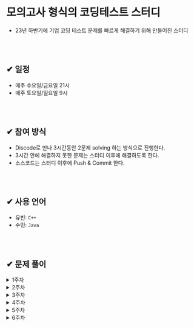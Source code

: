 # 모의고사 형식의 코딩테스트 스터디
- 23년 하반기에 기업 코딩 테스트 문제를 빠르게 해결하기 위해 만들어진 스터디

</br>
</br>

## ✔ 일정
- 매주 수요일/금요일 21시
- 매주 토요일/일요일 9시

</br>
</br>

## ✔ 참여 방식
- Discode로 만나 3시간동안 2문제 solving 하는 방식으로 진행한다.
- 3시간 안에 해결하지 못한 문제는 스터디 이후에 해결하도록 한다.
- 소스코드는 스터디 이후에 Push & Commit 한다.

</br>
</br>

## ✔ 사용 언어
- 유빈: `C++` 
- 수민: `Java`


</br>
</br>


## ✔ 문제 풀이
  <details>
  <summary>1주차</summary>
  <div markdown="1">

  ### 23.07.07 금요일
  
  | 순번 | 문제집    | 유빈 | 수민 |
  | :--: | :-----------:  | :-----:  | :-----:  | 
  | 00 | [백준 17070_파이프 옮기기1](https://www.acmicpc.net/problem/17070)  | ✔ | ✔ |
  | 01 | [백준 17406_배열_돌리기 4](https://www.acmicpc.net/problem/17406)  | ✔ | ✔ |

  ### 23.07.08 토요일
  
  | 순번 | 문제집    | 유빈 | 수민 |
  | :--: | :-----------:  | :-----:  | :-----:  | 
  | 00 | [백준 20165_인내의도미노장인호석](https://www.acmicpc.net/problem/20165)  | ✔ | ✔ |
  | 01 | [백준 21609_상어중학교](https://www.acmicpc.net/problem/21609)  | ✔ | ✔ | 


  ### 23.07.09 일요일
  
  | 순번 | 문제집    | 유빈 | 수민 |
  | :--: | :-----------:  | :-----:  | :-----:  | 
  | 00 | [백준 16197_두동전](https://www.acmicpc.net/problem/16197)   | ✔ | ✔ |
  | 01 | [벡준 3190_뱀](https://www.acmicpc.net/problem/3190)  | ✔ | ✔ | 


  </div>
  </details>

   <details>
  <summary>2주차</summary>
  <div markdown="1">

  ### 23.07.12 수요일
  
  | 순번 | 문제집    | 유빈 | 수민 |
  | :--: | :-----------:  | :-----:  | :-----:  | 
  | 00 | [백준 14502_연구소](https://www.acmicpc.net/problem/14502)  | ✔ | ✔ |
  | 01 | [벡준 2638_치즈](https://www.acmicpc.net/problem/2638)  | ✔ | ✔ |

  ### 23.07.14 금요일
  
  | 순번 | 문제집    | 유빈 | 수민 |
  | :--: | :-----------:  | :-----:  | :-----:  | 
  | 00 | [백준 17135_캐슬 디펜스](https://www.acmicpc.net/problem/17135)  | ✔ | ✔ |
  | 01 | [SWEA 벽돌깨기](https://swexpertacademy.com/main/code/problem/problemDetail.do?contestProbId=AWXRQm6qfL0DFAUo)  |  | ✔ | 

  ### 23.07.15 토요일
  
  | 순번 | 문제집    | 유빈 | 수민 |
  | :--: | :-----------:  | :-----:  | :-----:  | 
  | 00 | [백준 1956_운동](https://www.acmicpc.net/problem/1956)  | ✔ | ✔ |
  | 01 | [SWEA 수영장](https://swexpertacademy.com/main/code/problem/problemDetail.do?contestProbId=AV5PpFQaAQMDFAUq)  | ✔ |  | 

  ### 23.07.16 일요일
  
  | 순번 | 문제집    | 유빈 | 수민 |
  | :--: | :-----------:  | :-----:  | :-----:  | 
  | 00 | [백준 5427_불](https://www.acmicpc.net/problem/5427)  | ✔ | ✔ |
  | 01 | [백준 2573_빙산](https://www.acmicpc.net/problem/2573)  | ✔ | ✔ | 

   </div>
  </details>

  <details>
  <summary>3주차</summary>
  <div markdown="1">

  ### 23.07.19 수요일
  
  | 순번 | 문제집    | 유빈 | 수민 |
  | :--: | :-----------:  | :-----:  | :-----:  |   
  | 00 | [백준 17141_연구소2](https://www.acmicpc.net/problem/17141)  | ✔ | ✔ |
  | 01 | [SWEA 활주로 건설](https://swexpertacademy.com/main/code/problem/problemDetail.do?contestProbId=AWIeW7FakkUDFAVH)  | ✔ | ✔ | 

  ### 23.07.21 금요일
  
  | 순번 | 문제집    | 유빈 | 수민 |
  | :--: | :-----------:  | :-----:  | :-----:  | 
  | 00 | [백준 2206_벽 부수고 이동하기](https://www.acmicpc.net/problem/2206)  | ✔ | ✔ |
  | 01 | [백준 16929_Two Dots](https://www.acmicpc.net/problem/16929)  |  | ✔ | 

  ### 23.07.22 토요일
  
  | 순번 | 문제집    | 유빈 | 수민 |
  | :--: | :-----------:  | :-----:  | :-----:  | 
  | 00 | [백준 16947_서울지하철2호선](https://www.acmicpc.net/problem/16947)  | ✔ | ✔ |
  | 01 | [백준 16954_움직이는 미로 탈출](https://www.acmicpc.net/problem/16954)  | ✔ |  | 

  ### 23.07.23 일요일
  
  | 순번 | 문제집    | 유빈 | 수민 |
  | :--: | :-----------:  | :-----:  | :-----:  | 
  | 00 | [백준 1600_말이 되고픈 원숭이](https://www.acmicpc.net/problem/1600)  | ✔ | |
  | 01 | [17836_공주님을 구해라!](https://www.acmicpc.net/problem/17836)   | ✔ | ✔ | 

  </div>
  </details>

  <details>
  <summary>4주차</summary>
  <div markdown="1">

  ### 4주차 특별 과제 -> 1, 2, 3주차 못풀었던 문제 다 풀어오기.
  
  ### 23.07.25 화요일 
  (사정상 금요일 스터디 화요일로 대체) </br> 
  
  | 순번 | 문제집    | 유빈 | 수민 |
  | :--: | :-----------:  | :-----:  | :-----:  |   
  | 00 | [백준 4179_불!](https://www.acmicpc.net/problem/4179)  | ✔ | ✔ |
  | 01 | [백준 3055_탈출](https://www.acmicpc.net/problem/3055)  | ✔ | ✔ | 

  ### 23.07.26 수요일 
  
  | 순번 | 문제집    | 유빈 | 수민 |
  | :--: | :-----------:  | :-----:  | :-----:  | 
  | 00 | [백준 1937_욕심쟁이 판다](https://www.acmicpc.net/problem/1937)  | ✔ |  |
  | 01 | [백준 2665_미로 만들기](https://www.acmicpc.net/problem/2665)  | ✔ | ✔ | 

  ### 23.07.29 토요일 
  
  | 순번 | 문제집    | 유빈 | 수민 |
  | :--: | :-----------:  | :-----:  | :-----:  | 
  | 00 | [백준 4485_녹색 옷 입은 애가 젤다지?](https://www.acmicpc.net/problem/4485)  | ✔ | ✔ |
  | 01 | [SWEA 등산로 조성](https://swexpertacademy.com/main/code/problem/problemDetail.do?contestProbId=AV5PoOKKAPIDFAUq)  | ✔ | ✔ | 

  ### 23.07.30 일요일 
  
  | 순번 | 문제집    | 유빈 | 수민 |
  | :--: | :-----------:  | :-----:  | :-----:  | 
  | 00 | [백준 2234_성곽](https://www.acmicpc.net/problem/2234)  |  | ✔ |
  | 01 | [백준 11559_Puyo Puyo](https://www.acmicpc.net/problem/11559)   | ✔ | ✔ | 

  
  </div>
  </details>

  <details>
  <summary>5주차</summary>
  <div markdown="1">

  ### 23.08.02 수요일
  
  | 순번 | 문제집    | 유빈 | 수민 |
  | :--: | :-----------:  | :-----:  | :-----:  | 
  | 00 | [백준 17471_게리맨더링](https://www.acmicpc.net/problem/17471)  |  | ✔ |
  | 01 | [백준 17136_색종이 붙이기](https://www.acmicpc.net/problem/17136)  |  |  | 

  ### 23.08.04 금요일
  - 못 푼 문제 2개 풀고 업로드!!!!!!


  ### 23.08.05 토요일
  
  | 순번 | 문제집    | 유빈 | 수민 |
  | :--: | :-----------:  | :-----:  | :-----:  | 
  | 00 | [백준 14442_벽 부수고 이동하기 2](https://www.acmicpc.net/problem/14442)  |  |  |
  | 01 | [백준 2580_스도쿠](https://www.acmicpc.net/problem/2580)   |  |  | 
  

  ### 23.08.06 일요일
  - 못 풀었던 문제로 대체

  
  </div>
  </details>

  <details>
  <summary>6주차</summary>
  <div markdown="1">

  ### 23.08.09 수요일
  
  | 순번 | 문제집    | 유빈 | 수민 |
  | :--: | :-----------:  | :-----:  | :-----:  | 
  | 00 | [백준 1941_소문난 칠공주](https://www.acmicpc.net/problem/1941)  |  |  |
  | 01 | [백준 1261_알고스팟](https://www.acmicpc.net/problem/1261)   |  |  | 
  

  </div>
  </details>

